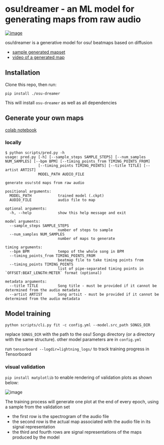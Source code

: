 # osu!dreamer - an ML model for generating maps from raw audio

[![image](https://img.shields.io/badge/Discord-5865F2?style=for-the-badge&logo=discord&logoColor=white)](https://discord.gg/ZewBWhjxsR)

osu!dreamer is a generative model for osu! beatmaps based on diffusion

- [sample generated mapset](https://osu.ppy.sh/beatmapsets/1888586#osu/3889513)
- [video of a generated map](https://streamable.com/ijp1jj)

## Installation

Clone this repo, then run:

```
pip install ./osu-dreamer
```

This will install `osu-dreamer` as well as all dependencies

## Generate your own maps

[colab notebook](https://colab.research.google.com/drive/1Th6v5OOrY5vcTWvIH3NKZsuj_RMnAEM5#sandboxMode=true)

### locally

```
$ python scripts/pred.py -h
usage: pred.py [-h] [--sample_steps SAMPLE_STEPS] [--num_samples NUM_SAMPLES] [--bpm BPM] [--timing_points_from TIMING_POINTS_FROM]
               [--timing_points TIMING_POINTS] [--title TITLE] [--artist ARTIST]
               MODEL_PATH AUDIO_FILE

generate osu!std maps from raw audio

positional arguments:
  MODEL_PATH            trained model (.ckpt)
  AUDIO_FILE            audio file to map

optional arguments:
  -h, --help            show this help message and exit

model arguments:
  --sample_steps SAMPLE_STEPS
                        number of steps to sample
  --num_samples NUM_SAMPLES
                        number of maps to generate

timing arguments:
  --bpm BPM             tempo of the whole song in BPM
  --timing_points_from TIMING_POINTS_FROM
                        beatmap file to take timing points from
  --timing_points TIMING_POINTS
                        list of pipe-separated timing points in `OFFSET:BEAT_LENGTH:METER` format (optional)

metadata arguments:
  --title TITLE         Song title - must be provided if it cannot be determined from the audio metadata
  --artist ARTIST       Song artsit - must be provided if it cannot be determined from the audio metadata
```

## Model training

```
python scripts/cli.py fit -c config.yml --model.src_path SONGS_DIR
```

replace `SONGS_DIR` with the path to the osu! Songs directory (or a directory with the same structure).
other model parameters are in `config.yml`

run `tensorboard --logdir=lightning_logs/` to track training progress in Tensorboard

### visual validation

`pip install matplotlib` to enable rendering of validation plots as shown below:

![image](https://user-images.githubusercontent.com/943003/203165744-68da33fa-967f-45a7-956e-f0fe0114f9cc.png)

The training process will generate one plot at the end of every epoch, using a sample from the validation set
- the first row is the spectrogram of the audio file
- the second row is the actual map associated with the audio file in its signal representation
- the third and fourth rows are signal representations of the maps produced by the model
